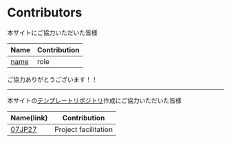 Contributors
============================================
本サイトにご協力いただいた皆様

| Name | Contribution |
| --- | --- |
| [name](link) | role |

ご協力ありがとうございます！！

-----------
本サイトの[テンプレートリポジトリ](https://github.com/Scout-Association-of-Japan/Repository-template)作成にご協力いただいた皆様

| Name(link) | Contribution |
| --- | --- |
| [07JP27](https://github.com/07JP27) | Project facilitation |
